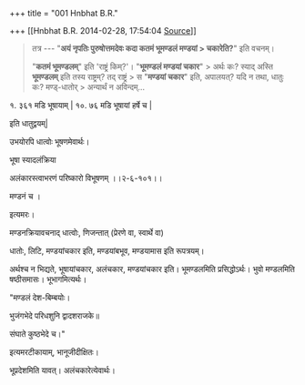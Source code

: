+++
title = "001 Hnbhat B.R."

+++
[[Hnbhat B.R.	2014-02-28, 17:54:04 [Source](https://groups.google.com/g/samskrita/c/KFBiIAS1j14)]]



> 
> >   
> तत्र --- "**अयं नृपतिः पुरुषोत्तमदेवः कदा कतमं भूमण्डलं मण्डयां > चकारेति?**" इति वचनम्।  
>   
> "**कतमं भूमण्डलम्**" इति 'राष्ट्रं किम्?'। "**भूमण्डलं मण्डयां चकार**" > अर्थः कः? स्याद् अस्ति **भूमण्डलम्** इति तस्य राष्ट्रम्? तद् राष्ट्रं > स "**मण्डयां चकार**" इति, अपालयत्? यदि न तथा, धातुः कः? मण्ड्-धातोर् > अन्यार्थं न अविन्दम्...  
>   
> > 

  

  

१. ३६१ मडि भूषायाम् \| १०. ७६ मडि भूषायां हर्षे च \|

इति धातुद्वयम्\|

  

उभयोरपि धात्वोः भूषणमेवार्थः।

  

भूषा स्यादलंक्रिया

अलंकारस्त्वाभरणं परिष्कारो विभूषणम् ।।२-६-१०१।।

मण्डनं च ।

  

इत्यमरः।

  

मण्डनक्रियावचनाद् धात्वोः, णिजन्तात् (प्रेरणे वा, स्वार्थे वा)

धातोः, लिटि, मण्डयांचकार इति, मण्डयांबभूव, मण्डयामास इति रूपत्रयम्।

अर्थश्च न भिद्यते, भूषायांचकार, अलंचकार, मण्डयांचकार इति। भूमण्डलमिति प्रसिद्धोऽर्थः। भुवो मण्डलमिति षष्ठीसमासः। भूभागमित्यर्थः।

  

"मण्डलं देश-बिम्बयोः।

भुजंगभेदे परिधशुनि द्वादशराजके॥

संघाते कुष्ठभेदे च।"

इत्यमरटीकायाम्, भानूजीदीक्षितः।

  

भूप्रदेशमिति यावत्। अलंचकारेत्येवार्थः।

  

  

  

  

  

  



